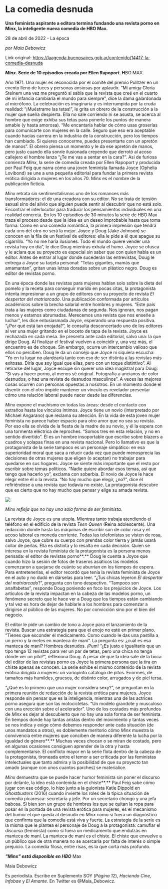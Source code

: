 # La comedia desnuda

**Una feminista aspirante a editora termina fundando una revista porno en Minx, la inteligente nueva comedia de HBO Max.**

28 de abril de 2022 - La época

_por Maia Debowicz_

Link original: https://laagenda.buenosaires.gob.ar/contenido/14417-la-comedia-desnuda



*****Minx*. Serie de 10 episodios creada por Ellen Rapoport**. H**BO MAX.




Año 1971. Una mujer es reconocida por el comité del premio Pulitzer en un evento lleno de luces y personas ansiosas por aplaudir. “Mi amiga Gloria Steinem una vez me preguntó si sabía que la revista que creé en el cuarto de mi infancia cambiaría el mundo para siempre”, dice la dama galardonada al micrófono. La celebración es imaginaria y es interrumpida por la cruda realidad: “¡Muéstrame las tetas!”, le grita un obrero de la construcción a la mujer que sueña despierta. Ella no sale corriendo ni se asusta, se acerca al hombre que exige exhiba sus tetas para ponerle los puntos de manera amable (y hasta amorosa). “Me encantaría hablar de cómo usas groserías para comunicarte con mujeres en la calle. Seguro que eso era aceptable cuando hacías carrera en la industria de la construcción, pero los tiempos han cambiado. Si quieres conocerme, puedes presentarte con un apretón de manos”. El obrero piensa un momento y le da ese apretón de manos, pero justo cuando ella sonríe ilusionada creyendo que derrotó al acoso callejero el hombre lanza “¿Te me vas a sentar en la cara?”. Así de furiosa comienza *Minx*, la serie de comedia creada por Ellen Rapoport y producida por Paul Feig que narra cómo una joven feminista llamada Joyce (Ophelia Lovibond) se une a una pequeña editorial para fundar la primera revista erótica dirigida a mujeres en los años 70. Minx es el nombre de la publicación ficticia.




*Minx* retrata sin sentimentalismos uno de los romances más transformadores: el de una creadora con su editor. No se trata de tensión sexual sino del alivio que alguien puede sentir al descubrir que no está solo. Encontrar el interlocutor para traducir los pensamientos individuales en una realidad concreta. En los 10 episodios de 30 minutos la serie de HBO Max traza el proceso desde que la idea es un deseo improbable hasta que toma forma. Como en una comedia romántica, la primera impresión que tendrá cada uno del otro no será la mejor. Joyce y Doug (Jake Johnson) se conocen en la fila de un festival de editores: ella le pide a él que apague su cigarrillo. “Yo no me haría ilusiones. Todo el mundo quiere vender una revista hoy en día”, le dice Doug mientras exhala el humo. Joyce se ofusca y le aclara que su proyecto es especial sin saber que con quien habla es un editor. Antes de entrar al lugar donde sucederán las entrevistas, Doug le entrega a Joyce su tarjeta personal: “Tetas gigantes, mamás que amamantan”, gritan unas letras doradas sobre un plástico negro. Doug es editor de revistas porno.




En una época donde las revistas para mujeres hablan solo sobre la dieta del pomelo y la receta para conseguir marido en pocas citas, la protagonista intenta impresionar a un grupo de editores con su proyecto de revista *El despertar del matriarcado*. Una publicación conformada por artículos académicos sobre la brecha salarial entre hombres y mujeres. “Este país trata a las mujeres como ciudadanas de segunda. Nos ignoran, nos pagan menos y estamos abrumadas. Merecemos una revista que nos enseñe a luchar”, les dice entusiasmada Joyce, esperando una respuesta positiva. “¿Por qué está tan enojada?”, le consulta desconcertado uno de los editores al ver una mujer gritando en el boceto de tapa de la revista. Joyce es rechazada en cada mesa. Se presenta ante cada editorial, salvo una: la que dirige Doug. Al finalizar el festival vuelven a coincidir y, una vez más, el encuentro es de choque. Sin embargo, ocurre un intercambio valioso que ellos no perciben. Doug le da un consejo que Joyce ni siquiera escucha: “Yo en tu lugar no alardearía tanto con eso de ser distinta a las revistas más exitosas. Diría que soy igual que ellas, pero con un toque distintivo”. Al retirarse del lugar, Joyce escupe sin querer una idea magistral para Doug: “Si vas a hacer porno, al menos sé original. Fotografía a ancianos de color desnudos, o haz una revista de desnudos masculinos”. A veces las mejores cosas ocurren con personas opuestas a nosotros. En un momento donde el disentir con el otro impide mantener un vínculo es revelador presentar cómo una relación laboral puede nacer desde las diferencias.




*Minx* expone el machismo en todas las áreas: desde el contacto con extraños hasta los vínculos íntimos. Joyce tiene un novio (interpretado por Michael Angarano) que reclama su atención. En la vida de esta joven mujer feminista no parece haber espacio para otro amor que no sea su revista. Por eso ella se olvida de la fiesta de la madre de su novio, y él la espera con una tormenta eléctrica de reproches. “Somos tres en esta relación, y no en sentido divertido”. Él es un hombre insoportable que escribe sobre blazers a cuadros y solapas finas en una revista nacional. Pero lo llamativo es que la protagonista de la serie tampoco es un personaje simpático: en esa superioridad moral que saca a relucir cada vez que puede menosprecia las decisiones de otras mujeres que eligen (o aceptan) no trabajar para quedarse en sus hogares. Joyce se siente más importante que el resto por escribir sobre temas políticos. “Nadie quiere abordar esos temas, así que tengo que hacerlo yo”, exclama con soberbia. El novio de Joyce le hace elegir entre él o la revista. “No hay mucho que elegir, ¿no?”, dice él refiriéndose a una revista que todavía no existe. La protagonista descubre que es cierto que no hay mucho que pensar y elige su amada revista.




![](https://cdn.feater.me/files/images/214421/13f28258-69c4-4dc1-aa8f-76d972961fcb.png)




*Minx refleja que no hay una sola forma de ser feminista.*




La revista de Joyce es una utopía. Mientras tanto trabaja atendiendo el teléfono en el edificio de la revista *Teen Queen* (Reina adolescente). Una redacción donde hasta las máquinas de escribir son de color rosa y el acoso laboral es moneda corriente. Todas las telefonistas se visten de rosa, salvo Joyce, que cubre su cuerpo con prendas color tierra y jamás usará collar de perlas. Ella es distinta y lo resalta en cada decisión. Quien se interesa en la revista feminista de la protagonista es la persona menos pensada: el editor de revistas porno**.** Doug le cuenta a Joyce que cuando hizo la sesión de fotos de traseros asiáticos las modelos comenzaron a quejarse de cuánto se aburrían en los tiempos de espera. Para entretenerlas, el editor recordó que tenía la revista feminista de Joyce en el auto y no dudó en dárselas para leer. “¿Tus chicas leyeron *El despertar del matriarcado*?”, pregunta con tono despectivo. “Tampoco son analfabetas”, responde Doug poniendo en foco los prejuicios de Joyce. Los artículos de la revista impactan en la cabeza de las modelos porno, un fenómeno secreto que le hace ver a Doug que los tiempos están cambiando y tal vez es hora de dejar de hablarle a los hombres para comenzar a dirigirse al público de las mujeres. No por convicción sino por el bien del negocio.




El editor le pide un cambio de tono a Joyce para el lanzamiento de la revista. Buscar una estrategia para que el enojo no esté en primer plano. “Tienes que esconder el medicamento. Como cuando le das una pastilla a un perro y la metes en manteca de maní”. La pregunta es: ¿cuál es esa manteca de maní? Hombres desnudos. ¡Pum! “¿Es justo e igualitario que un tipo tenga 12 revistas para ver un par de tetas, pero una chica no tenga dónde ver un pito?”, reflexiona Doug. A pesar de que la idea sale de la boca del editor de las revistas porno es Joyce la primera persona que la tira en chiste apenas se conocen. La serie exhibe el mismo contenido de la revista erótica dirigida a mujeres: un variopinto catálogo de pitos. Enormes, de tamaños más humildes, gruesos, de distinto color, arrugados y de piel tersa.




“¿Qué es lo primero que una mujer considera sexy?”, se preguntan en la primera reunión de redacción de la revista erótica para mujeres. Joyce responde sin pensar que es la inteligencia, mientras una de las actrices porno asegura que son las motocicletas. “Un modelo grandote y musculoso con una erección sobre el acelerador”. Uno de los costados más profundos de *Minx* es dejar al descubierto que no hay una sola forma de ser feminista. En tiempos donde hay tantas aristas dentro del movimiento y tantas veces se nos indica y exige cómo debemos responder ante cada situación (de unos mandatos a otros), es doblemente meritorio cómo *Minx* muestra la convivencia entre mujeres que conciben de manera diferente la lucha por la igualdad de género**.** Muchas veces chocan o se miran de costado, pero en algunas ocasiones consiguen aprender de la otra y hasta complementarse. El conflicto mayor en la serie flota dentro de la cabeza de la protagonista, tironeada entre el temor a ser criticada por las feministas intelectuales que tanto admira y la posibilidad de que su proyecto tan amado (aunque con unos cuantos parches) se materialice.




*Minx* demuestra que se puede hacer humor feminista sin poner el discurso por delante, la idea está contenida en el chiste**.** Paul Feig sabe cómo jugar con ese código, lo hizo junto a la guionista Katie Dippold en *Ghostbusters* (2016) cuando invierte los roles de la típica situación de comedia picaresca: secretaría y jefe. Por un secretario chongo y una jefa babosa. Si bien son un grupo de hombres los que se quitan la ropa para posar en la portada de una revista erótica para mujeres, es el mecanismo del humor el que queda al desnudo en *Minx* como si fuera un diagnóstico que confirma que la comedia está viva y fuerte. La estrategia de la serie es la misma que le plantea el personaje de Doug a la protagonista: camuflar el discurso (feminista) como si fuera un medicamento que endulzás en manteca de maní. La manteca de maní es el chiste. El chiste que envuelve a un público que de otra manera no se acercaría por falta de interés o simple prejuicio. La comedia filosa, entre risas, es la que corta más profundo.




***"Minx" está disponible en HBO*** Max




Maia Debowicz




Es periodista. Escribe en Suplemento SOY (*Página 12*), *Haciendo* *Cine, Infobae* y *El Amante*. En Twitter es @Maia\_Debowicz.



